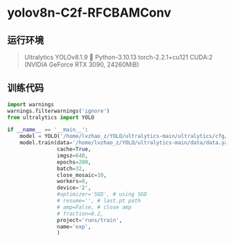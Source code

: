 # yolov8n-C2f-RFCBAMConv

## 运行环境

> Ultralytics YOLOv8.1.9 🚀 Python-3.10.13 torch-2.2.1+cu121 CUDA:2 (NVIDIA GeForce RTX 3090, 24260MiB)

## 训练代码

```python
import warnings
warnings.filterwarnings('ignore')
from ultralytics import YOLO

if __name__ == '__main__':
    model = YOLO('/home/lvzhao_z/YOLO/ultralytics-main/ultralytics/cfg/models/v8/yolov8n-C2f-RFCBAMConv.yaml')
    model.train(data='/home/lvzhao_z/YOLO/ultralytics-main/data/data.yaml',
                cache=True,
                imgsz=640,
                epochs=200,
                batch=32,
                close_mosaic=10,
                workers=8,
                device='2',
                #optimizer='SGD', # using SGD
                # resume='', # last.pt path
                # amp=False, # close amp
                # fraction=0.2,
                project='runs/train',
                name='exp',
                )
```

